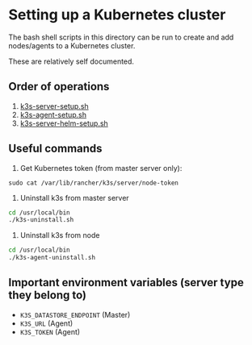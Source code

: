 # Setting up a Kubernetes cluster
The bash shell scripts in this directory can be run to create and add nodes/agents to a Kubernetes cluster.

These are relatively self documented.

## Order of operations
1. [k3s-server-setup.sh](/k3s-server-setup.sh)
1. [k3s-agent-setup.sh](/k3s-agent-setup.sh)
1. [k3s-server-helm-setup.sh](/k3s-server-helm-setup.sh)

## Useful commands
1. Get Kubernetes token (from master server only):

`sudo cat /var/lib/rancher/k3s/server/node-token`

1. Uninstall k3s from master server
```bash
cd /usr/local/bin
./k3s-uninstall.sh
```

1. Uninstall k3s from node
```bash
cd /usr/local/bin
./k3s-agent-uninstall.sh
```

## Important environment variables (server type they belong to)
 - `K3S_DATASTORE_ENDPOINT` (Master)
 - `K3S_URL` (Agent)
 - `K3S_TOKEN` (Agent)